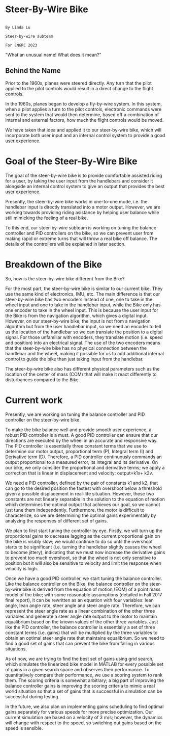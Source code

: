 # Steer-By-Wire Bike 
                                                                                                    
                                                                                                    By Linda Lu
                                                                                                    Steer-by-wire subteam
                                                                                                    For ENGRC 2023

"What an unusual name! What does it mean?" 

## Behind the Name

Prior to the 1960s, planes were steered directly. Any turn that the pilot applied to the pilot controls would result in a
direct change to the flight controls. 

In the 1960s, planes began to develop a fly-by-wire system. In this system, when a pilot applies a turn to the pilot controls,
electronic commands were sent to the system that would then determine, based off a combination of internal and external factors, how much the flight controls would be moved. 

We have taken that idea and applied it to our steer-by-wire bike, which will incorporate both user input and an internal control system to provide a good user experience.

# Goal of the Steer-By-Wire Bike

The goal of the steer-by-wire bike is to provide comfortable assisted riding for a user, by taking the user input from the handlebars and consider it alongside an internal control system to give an output that provides the best user experience.

Presently, the steer-by-wire bike works in one-to-one mode, i.e. the handlebar input is directly translated into a motor output. However, we are working towards providing riding asistance by helping user balance while still mimicking the feeling of a real bike.

To this end, our steer-by-wire subteam is working on tuning the balance controller and PID controllers on the bike, so we can prevent user from making rapid or extreme turns that will throw a real bike off balance. The details of the controllers will be explained in later section.

# Breakdown of the Bike

So, how is the steer-by-wire bike different from the Bike?

For the most part, the steer-by-wire bike is similar to our current bike. They use the same kind of electronics, IMU, etc. The main difference is that our steer-by-wire bike has two encoders instead of one, one to take in the wheel input and one to take in the handlebar input, while the Bike only has one encoder to take in the wheel input. This is because the user input for the Bike is from the navigation algorithm, which gives a digital input. However, on our steer-by-wire bike, the input is not from a navigation algorithm but from the user handlebar input, so we need an encoder to tell us the location of the handlebar so we can translate the position to a digital signal. For those unfamiliar with encoders, they translate motion (i.e. speed and position) into an electrical signal. The use of the two encoders means that the steer-by-wire bike has no physical connection between the handlebar and the wheel, making it possible for us to add additional internal control to guide the bike than just taking input from the handlebar. 

The steer-by-wire bike also has different physical parameters such as the location of the center of mass (COM) that will make it react differently to disturbances compared to the Bike. 



# Current work

Presently, we are working on tuning the balance controller and PID controller on the steer-by-wire bike. 

To make the bike balance well and provide smooth user experience, a robust PID controller is a must. A good PID controller can ensure that our directions are executed by the wheel in an accurate and responsive way. The PID controller is essentially three constant terms that we use to determine our motor output, proportional term (P), Integral term (I) and Derivative term (D). Therefore, a PID controller continuously commands an output proportional to a measured error, its integral and its derivative. On our bike, we only consider the proportional and derivative terms; we apply a correction that is linear in displacement and velocity: output=k1x+ k2v.

We need a PID controller, defined by the pair of constants k1 and k2, that can go to the desired position the fastest with overshoot below a threshold given a possible displacement in real-life situation. However, these two constants are not linearly separable in the solution to the equation of motion which determines the optimal output that achieves our goal, so we cannot just tune them independently. Furthermore, the motor is difficult to characterize, so we are determining the optimal gains experimentally by analyzing the responses of different set of gains. 

We plan to first start tuning the controller by eye. Firstly, we will turn up the proportional gains to decrease lagging as the current proportional gain on the bike is visibly slow; we would continue to do so until the overshoot starts to be significant (i.e. turning the handlebar slightly causes the wheel to become jittery), indicating that we must now increase the derivative gains to prevent too much overshoot, so that the wheel is not only sensitive to position but it will also be sensitive to velocity and limit the response when velocity is high. 

Once we have a good PID controller, we start tuning the balance controller. Like the balance controller on the Bike, the balance controller on the steer-by-wire bike is derived from the equation of motion (EOM) of a point mass model of the bike; with some reasonable assumptions (detailed in Fall 2017 final report), it can be rewritten as an equation with four variables: lean angle, lean angle rate, steer angle and steer angle rate. Therefore, we can represent the steer angle rate as a linear combination of the other three variables and generate a steer angle rate output to the motor to maintain equalibrium based on the known values of the other three variables. Just like the PID controller, the balance controller is essentially a set of three constant terms (i.e. gains) that will be multiplied by the three variables to obtain an optimal steer angle rate that maintains equalibrium. So we need to find a good set of gains that can prevent the bike from falling in various situations.

As of now, we are trying to find the best set of gains using grid search, which simulates the linearized bike model in MATLAB for every possible set of gains in a given search space and observes their performance. To quantitatively compare their performance, we use a scoring system to rank them. The scoring criteria is somewhat arbitrary; a big part of improving the balance controller gains is improving the scoring criteria to mimic a real world situation so that a set of gains that is successful in simulation can be successful during testing. 

In the future, we also plan on implementing gains scheduling to find optimal gains separately for various speeds for more precise optimization. Our current simulation are based on a velocity of 3 m/s; however, the dynamics will change with respect to the speed, so switching out gains based on the speed is sensible.
